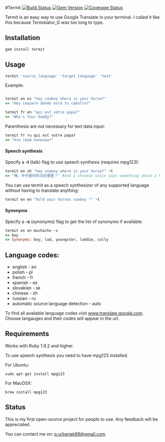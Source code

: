 #Termit [![Build Status](https://travis-ci.org/pawurb/termit.png)](https://travis-ci.org/pawurb/termit) [![Gem Version](https://badge.fury.io/rb/termit.png)](http://badge.fury.io/rb/termit) [![Coverage Status](https://coveralls.io/repos/pawurb/termit/badge.png)](https://coveralls.io/r/pawurb/termit)


Termit is an easy way to use Google Translate in your terminal. I called it like this because Termislator_G was too long to type.

## Installation
```ruby
gem install termit
```

## Usage
```ruby
termit 'source_language' 'target_language' 'text'
```

Example:

```ruby

termit en es "hey cowboy where is your horse?"
=> "Hey vaquero dónde está tu caballo?"

termit fr en "qui est votre papa?"
=> "Who's Your Daddy?"
```

Parenthesis are not necessary for text data input:
```ruby
termit fr ru qui est votre papa?
=> "Кто твой папочка?"
```
#### Speech synthesis

Specify a **-t** (talk) flag to use speech synthesis (requires mpg123):
``` ruby
termit en zh "hey cowboy where is your horse?" -t
=> "嘿，牛仔是你的马在哪里？" #and a chinese voice says something about a horse
```

You can use termit as a speech synthesizer of any supported language without having to translate anything:
``` ruby
termit en en "hold your horses cowboy !" -t
```

#### Synonyms

Specify a **-s** (synonyms) flag to get the list of synonyms if available:
``` ruby
termit es en muchacho -s
=> boy
=> Synonyms: boy, lad, youngster, laddie, cully
```



## Language codes:
* english - en
* polish - pl
* french - fr
* spanish - es
* slovakian - sk
* chinese - zh
* russian - ru
* automatic source language detection - auto

To find all available language codes visit www.translate.google.com. Choose langauges and their codes will appear in the url.

## Requirements

Works with Ruby 1.9.2 and higher.

To use speech synthesis you need to have mpg123 installed.

For Ubuntu:

    sudo apt-get install mpg123

For MacOSX:

    brew install mpg123

## Status

This is my first open-source project for people to use. Any feedback will be appreciated.

You can contact me on: p.urbanek89@gmail.com




